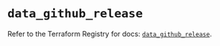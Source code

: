 # `data_github_release`

Refer to the Terraform Registry for docs: [`data_github_release`](https://registry.terraform.io/providers/integrations/github/6.2.2/docs/data-sources/release).
